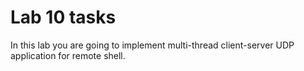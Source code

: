# Lab 10 tasks
In this lab you are going to implement multi-thread client-server UDP application for remote shell.
